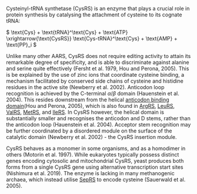 

Cysteinyl-tRNA synthetase (CysRS) is an enzyme that plays a crucial role in protein synthesis by catalysing the attachment of cysteine to its cognate tRNA:




$ \text{Cys} + \text{tRNA}^\text{Cys} + \text{ATP} \xrightarrow{\text{CysRS}} \text{Cys-tRNA}^\text{Cys} + \text{AMP} + \text{PP}_i  $




Unlike many other AARS, CysRS does not require editing activity to attain its remarkable degree of specificity, and is able to discriminate against alanine and serine quite effectively (Fersht et al. 1979, Hou and Perona, 2005).
This is be explained by the use of zinc ions that coordinate cysteine binding, a mechanism facilitated by conserved side chains of cysteine and histidine residues in the active site (Newberry et al. 2002).
Anticodon loop recognition is achieved by the C-terminal $\alpha/\beta$ domain (Hauenstein et al. 2004).
This resides downstream from the  helical [anticodon binding domain](/superfamily/class1/Anticodon_binding_domain_CRIMVL)(Hou and Perona, 2005), which is also found in [ArgRS](/class1/arg), [LeuRS](/class1/leu1), [ValRS](/class1/val), [MetRS](/class1/met), and [IleRS](/class1/ile).
In CysRS however, the helical domain is substantially smaller and recognises the anticodon and D stems, rather than the anticodon loop (Hauenstein et al. 2004).
Acceptor stem recognition may be further coordinated by a disordered module on the surface of the catalytic domain (Newberry et al. 2002) - the CysRS insertion module.





CysRS behaves as a monomer in some organisms, and as a homodimer in others (Motorin et al. 1997).
While eukaryotes typically possess distinct genes encoding cytosolic and mitochondrial CysRS, yeast produces both forms from a single CysRS gene using alternative transcription start sites (Nishimura et al. 2019). 
The enzyme is lacking in many methanogenic archaea, which instead utilise [SepRS](/class2/sep) to encode cysteine (Sauerwald et al. 2005).


